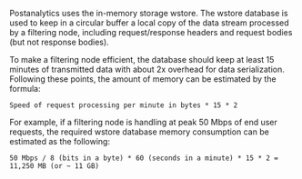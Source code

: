 Postanalytics uses the in-memory storage wstore. The wstore database is used to keep in a circular buffer a local copy of the data stream processed by a filtering node, including request/response headers and request bodies (but not response bodies). 

To make a filtering node efficient, the database should keep at least 15 minutes of transmitted data with about 2x overhead for data serialization. Following these points, the amount of memory can be estimated by the formula:

```
Speed of request processing per minute in bytes * 15 * 2
```

For example, if a filtering node is handling at peak 50 Mbps of end user requests, the required wstore database memory consumption can be estimated as the following:

```
50 Mbps / 8 (bits in a byte) * 60 (seconds in a minute) * 15 * 2 = 11,250 MB (or ~ 11 GB)
```